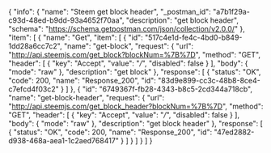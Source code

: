 {
  "info": {
    "name": "Steem get block header",
    "_postman_id": "a7b1f29a-c93d-48ed-b9dd-93a4652f70aa",
    "description": "get block header",
    "schema": "https://schema.getpostman.com/json/collection/v2.0.0/"
  },
  "item": [
    {
      "name": "Get",
      "item": [
        {
          "id": "517c4e1d-fe4c-4bd0-b849-1dd28a6cc7c2",
          "name": "get-block",
          "request": {
            "url": "http://api.steemjs.com/get_block?blockNum=%7B%7D",
            "method": "GET",
            "header": [
              {
                "key": "Accept",
                "value": "*/*",
                "disabled": false
              }
            ],
            "body": {
              "mode": "raw"
            },
            "description": "get block"
          },
          "response": [
            {
              "status": "OK",
              "code": 200,
              "name": "Response_200",
              "id": "83d9e899-cc3c-48b8-8ce4-c7efcd4f03c2"
            }
          ]
        },
        {
          "id": "6749367f-fb28-4343-b8c5-2cd344a718cb",
          "name": "get-block-header",
          "request": {
            "url": "http://api.steemjs.com/get_block_header?blockNum=%7B%7D",
            "method": "GET",
            "header": [
              {
                "key": "Accept",
                "value": "*/*",
                "disabled": false
              }
            ],
            "body": {
              "mode": "raw"
            },
            "description": "get block header"
          },
          "response": [
            {
              "status": "OK",
              "code": 200,
              "name": "Response_200",
              "id": "47ed2882-d938-468a-aea1-1c2aed768417"
            }
          ]
        }
      ]
    }
  ]
}